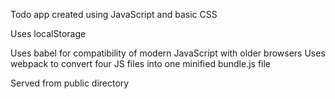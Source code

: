 Todo app created using JavaScript and basic CSS

Uses localStorage

Uses babel for compatibility of modern JavaScript with older browsers
Uses webpack to convert four JS files into one minified bundle.js file

Served from public directory